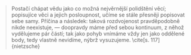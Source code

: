 > Postačí chápat vědu jako co možná nejvěrnější polidštění věcí; popisujíce věci a jejich posloupnost, učíme se stále přesněji popisovat sebe samy. Příčina a následek: taková rozdvojenost pravděpodobně nikde neexistuje, — doopravdy máme před sebou kontinuum, z něhož vydělujeme pár částí; tak jako pohyb vnímáme vždy jen jako oddělené body, tedy vlastně nevidíme, nýbrž vysuzujeme.
\cite[s. 117]{nietzsche}